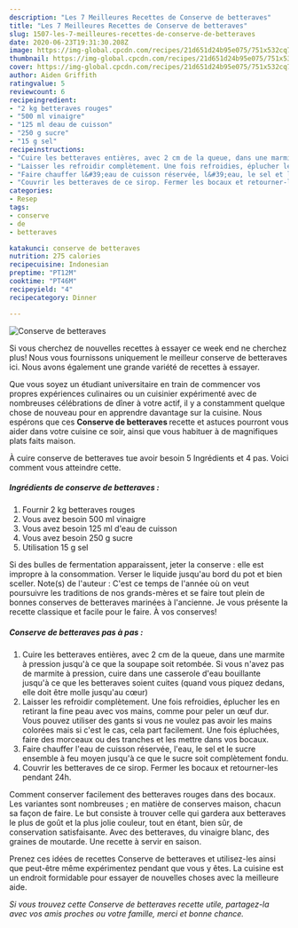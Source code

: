 ```yaml
---
description: "Les 7 Meilleures Recettes de Conserve de betteraves"
title: "Les 7 Meilleures Recettes de Conserve de betteraves"
slug: 1507-les-7-meilleures-recettes-de-conserve-de-betteraves
date: 2020-06-23T19:31:30.208Z
image: https://img-global.cpcdn.com/recipes/21d651d24b95e075/751x532cq70/conserve-de-betteraves-photo-principale-de-la-recette.jpg
thumbnail: https://img-global.cpcdn.com/recipes/21d651d24b95e075/751x532cq70/conserve-de-betteraves-photo-principale-de-la-recette.jpg
cover: https://img-global.cpcdn.com/recipes/21d651d24b95e075/751x532cq70/conserve-de-betteraves-photo-principale-de-la-recette.jpg
author: Aiden Griffith
ratingvalue: 5
reviewcount: 6
recipeingredient:
- "2 kg betteraves rouges"
- "500 ml vinaigre"
- "125 ml deau de cuisson"
- "250 g sucre"
- "15 g sel"
recipeinstructions:
- "Cuire les betteraves entières, avec 2 cm de la queue, dans une marmite à pression jusqu&#39;à ce que la soupape soit retombée. Si vous n&#39;avez pas de marmite à pression, cuire dans une casserole d&#39;eau bouillante jusqu&#39;à ce que les betteraves soient cuites (quand vous piquez dedans, elle doit être molle jusqu&#39;au cœur)"
- "Laisser les refroidir complètement. Une fois refroidies, éplucher les en retirant la fine peau avec vos mains, comme pour peler un œuf dur. Vous pouvez utiliser des gants si vous ne voulez pas avoir les mains colorées mais si c&#39;est le cas, cela part facilement. Une fois épluchées, faire des morceaux ou des tranches et les mettre dans vos bocaux."
- "Faire chauffer l&#39;eau de cuisson réservée, l&#39;eau, le sel et le sucre ensemble à feu moyen jusqu&#39;à ce que le sucre soit complètement fondu."
- "Couvrir les betteraves de ce sirop. Fermer les bocaux et retourner-les pendant 24h."
categories:
- Resep
tags:
- conserve
- de
- betteraves

katakunci: conserve de betteraves 
nutrition: 275 calories
recipecuisine: Indonesian
preptime: "PT12M"
cooktime: "PT46M"
recipeyield: "4"
recipecategory: Dinner

---
```



![Conserve de betteraves](https://img-global.cpcdn.com/recipes/21d651d24b95e075/751x532cq70/conserve-de-betteraves-photo-principale-de-la-recette.jpg)

Si vous cherchez de nouvelles recettes à essayer ce week end ne cherchez plus! Nous vous fournissons uniquement le meilleur conserve de betteraves ici. Nous avons également une grande variété de recettes à essayer.

Que vous soyez un étudiant universitaire en train de commencer vos propres expériences culinaires ou un cuisinier expérimenté avec de nombreuses célébrations de dîner à votre actif, il y a constamment quelque chose de nouveau pour en apprendre davantage sur la cuisine. Nous espérons que ces <strong> Conserve de betteraves </strong> recette et astuces pourront vous aider dans votre cuisine ce soir, ainsi que vous habituer à de magnifiques plats faits maison.

<!--inarticleads1-->

À cuire conserve de betteraves tue avoir besoin 5 Ingrédients et 4 pas. Voici comment vous atteindre cette.

##### Ingrédients de conserve de betteraves :

1. Fournir 2 kg betteraves rouges
1. Vous avez besoin 500 ml vinaigre
1. Vous avez besoin 125 ml d&#39;eau de cuisson
1. Vous avez besoin 250 g sucre
1. Utilisation 15 g sel


Si des bulles de fermentation apparaissent, jeter la conserve : elle est impropre à la consommation. Verser le liquide jusqu&#39;au bord du pot et bien sceller. Note(s) de l&#39;auteur : C&#39;est ce temps de l&#39;année où on veut poursuivre les traditions de nos grands-mères et se faire tout plein de bonnes conserves de betteraves marinées à l&#39;ancienne. Je vous présente la recette classique et facile pour le faire. À vos conserves! 

<!--inarticleads2-->

##### Conserve de betteraves pas à pas :

1. Cuire les betteraves entières, avec 2 cm de la queue, dans une marmite à pression jusqu&#39;à ce que la soupape soit retombée. Si vous n&#39;avez pas de marmite à pression, cuire dans une casserole d&#39;eau bouillante jusqu&#39;à ce que les betteraves soient cuites (quand vous piquez dedans, elle doit être molle jusqu&#39;au cœur)
1. Laisser les refroidir complètement. Une fois refroidies, éplucher les en retirant la fine peau avec vos mains, comme pour peler un œuf dur. Vous pouvez utiliser des gants si vous ne voulez pas avoir les mains colorées mais si c&#39;est le cas, cela part facilement. Une fois épluchées, faire des morceaux ou des tranches et les mettre dans vos bocaux.
1. Faire chauffer l&#39;eau de cuisson réservée, l&#39;eau, le sel et le sucre ensemble à feu moyen jusqu&#39;à ce que le sucre soit complètement fondu.
1. Couvrir les betteraves de ce sirop. Fermer les bocaux et retourner-les pendant 24h.


Comment conserver facilement des betteraves rouges dans des bocaux. Les variantes sont nombreuses ; en matière de conserves maison, chacun sa façon de faire. Le but consiste à trouver celle qui gardera aux betteraves le plus de goût et la plus jolie couleur, tout en étant, bien sûr, de conservation satisfaisante. Avec des betteraves, du vinaigre blanc, des graines de moutarde. Une recette à servir en saison. 

<!--inarticleads1-->

<p>
Prenez ces idées de recettes Conserve de betteraves et utilisez-les ainsi que peut-être même expérimentez pendant que vous y êtes. La cuisine est un endroit formidable pour essayer de nouvelles choses avec la meilleure aide.
</p>

<p>
<i>Si vous trouvez cette Conserve de betteraves recette utile, partagez-la avec vos amis proches ou votre famille, merci et bonne chance.</i>
</p>
